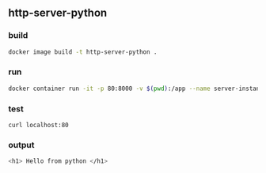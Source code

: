 ## http-server-python

### build

```bash
docker image build -t http-server-python .
```

### run

```bash
docker container run -it -p 80:8000 -v $(pwd):/app --name server-instance http-server-python
```

### test

```
curl localhost:80
```


### output

```bash
<h1> Hello from python </h1>
```